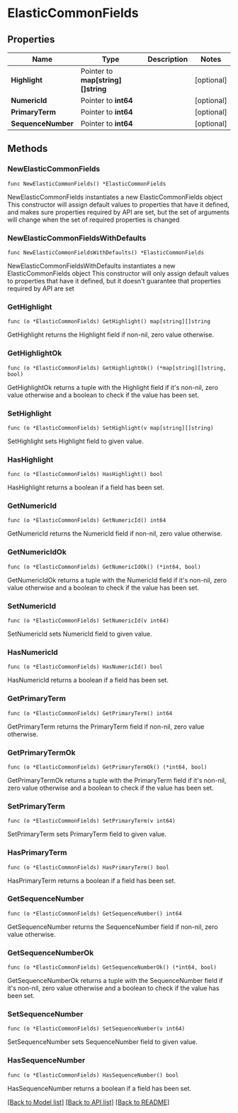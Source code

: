 # ElasticCommonFields

## Properties

Name | Type | Description | Notes
------------ | ------------- | ------------- | -------------
**Highlight** | Pointer to **map[string][]string** |  | [optional] 
**NumericId** | Pointer to **int64** |  | [optional] 
**PrimaryTerm** | Pointer to **int64** |  | [optional] 
**SequenceNumber** | Pointer to **int64** |  | [optional] 

## Methods

### NewElasticCommonFields

`func NewElasticCommonFields() *ElasticCommonFields`

NewElasticCommonFields instantiates a new ElasticCommonFields object
This constructor will assign default values to properties that have it defined,
and makes sure properties required by API are set, but the set of arguments
will change when the set of required properties is changed

### NewElasticCommonFieldsWithDefaults

`func NewElasticCommonFieldsWithDefaults() *ElasticCommonFields`

NewElasticCommonFieldsWithDefaults instantiates a new ElasticCommonFields object
This constructor will only assign default values to properties that have it defined,
but it doesn't guarantee that properties required by API are set

### GetHighlight

`func (o *ElasticCommonFields) GetHighlight() map[string][]string`

GetHighlight returns the Highlight field if non-nil, zero value otherwise.

### GetHighlightOk

`func (o *ElasticCommonFields) GetHighlightOk() (*map[string][]string, bool)`

GetHighlightOk returns a tuple with the Highlight field if it's non-nil, zero value otherwise
and a boolean to check if the value has been set.

### SetHighlight

`func (o *ElasticCommonFields) SetHighlight(v map[string][]string)`

SetHighlight sets Highlight field to given value.

### HasHighlight

`func (o *ElasticCommonFields) HasHighlight() bool`

HasHighlight returns a boolean if a field has been set.

### GetNumericId

`func (o *ElasticCommonFields) GetNumericId() int64`

GetNumericId returns the NumericId field if non-nil, zero value otherwise.

### GetNumericIdOk

`func (o *ElasticCommonFields) GetNumericIdOk() (*int64, bool)`

GetNumericIdOk returns a tuple with the NumericId field if it's non-nil, zero value otherwise
and a boolean to check if the value has been set.

### SetNumericId

`func (o *ElasticCommonFields) SetNumericId(v int64)`

SetNumericId sets NumericId field to given value.

### HasNumericId

`func (o *ElasticCommonFields) HasNumericId() bool`

HasNumericId returns a boolean if a field has been set.

### GetPrimaryTerm

`func (o *ElasticCommonFields) GetPrimaryTerm() int64`

GetPrimaryTerm returns the PrimaryTerm field if non-nil, zero value otherwise.

### GetPrimaryTermOk

`func (o *ElasticCommonFields) GetPrimaryTermOk() (*int64, bool)`

GetPrimaryTermOk returns a tuple with the PrimaryTerm field if it's non-nil, zero value otherwise
and a boolean to check if the value has been set.

### SetPrimaryTerm

`func (o *ElasticCommonFields) SetPrimaryTerm(v int64)`

SetPrimaryTerm sets PrimaryTerm field to given value.

### HasPrimaryTerm

`func (o *ElasticCommonFields) HasPrimaryTerm() bool`

HasPrimaryTerm returns a boolean if a field has been set.

### GetSequenceNumber

`func (o *ElasticCommonFields) GetSequenceNumber() int64`

GetSequenceNumber returns the SequenceNumber field if non-nil, zero value otherwise.

### GetSequenceNumberOk

`func (o *ElasticCommonFields) GetSequenceNumberOk() (*int64, bool)`

GetSequenceNumberOk returns a tuple with the SequenceNumber field if it's non-nil, zero value otherwise
and a boolean to check if the value has been set.

### SetSequenceNumber

`func (o *ElasticCommonFields) SetSequenceNumber(v int64)`

SetSequenceNumber sets SequenceNumber field to given value.

### HasSequenceNumber

`func (o *ElasticCommonFields) HasSequenceNumber() bool`

HasSequenceNumber returns a boolean if a field has been set.


[[Back to Model list]](../README.md#documentation-for-models) [[Back to API list]](../README.md#documentation-for-api-endpoints) [[Back to README]](../README.md)


